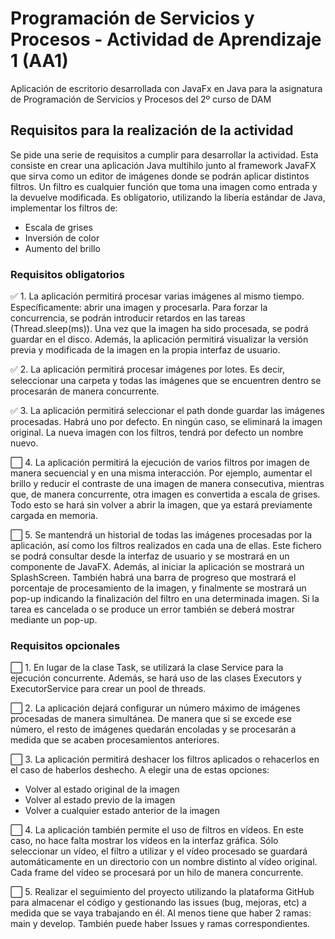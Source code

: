 # Programación de Servicios y Procesos - Actividad de Aprendizaje 1 (AA1)
Aplicación de escritorio desarrollada con JavaFx en Java para la asignatura de Programación de Servicios y Procesos del 2º curso de DAM


## Requisitos para la realización de la actividad
Se pide una serie de requisitos a cumplir para desarrollar la actividad. Esta consiste en crear una aplicación Java multihilo junto al framework JavaFX que sirva como un editor de imágenes donde se podrán aplicar distintos filtros. Un filtro es cualquier función que toma una imagen como
entrada y la devuelve modificada. Es obligatorio, utilizando la libería estándar de Java, implementar los filtros de:
- Escala de grises
- Inversión de color
- Aumento del brillo

### Requisitos obligatorios
✅ 1. La aplicación permitirá procesar varias imágenes al mismo tiempo. Específicamente: abrir una imagen y procesarla. Para forzar la
concurrencia, se podrán introducir retardos en las tareas (Thread.sleep(ms)). Una vez que la imagen ha sido procesada, se podrá
guardar en el disco. Además, la aplicación permitirá visualizar la versión previa y modificada de la imagen en la propia interfaz de usuario.

✅ 2. La aplicación permitirá procesar imágenes por lotes. Es decir, seleccionar una carpeta y todas las imágenes que se encuentren dentro se procesarán de manera concurrente.

✅ 3. La aplicación permitirá seleccionar el path donde guardar las imágenes procesadas. Habrá uno por defecto. En ningún caso, se eliminará la imagen original. La nueva imagen con los filtros, tendrá por defecto un nombre nuevo.

⬜ 4. La aplicación permitirá la ejecución de varios filtros por imagen de manera secuencial y en una misma interacción. Por ejemplo, aumentar el brillo y reducir el contraste de una imagen de manera consecutiva, mientras que, de manera concurrente, otra imagen es convertida a escala de grises. Todo esto se hará sin volver a abrir la imagen, que ya estará previamente cargada en memoria.

⬜ 5. Se mantendrá un historial de todas las imágenes procesadas por la aplicación, así como los filtros realizados en cada una de ellas. Este fichero se podrá consultar desde la interfaz de usuario y se mostrará en un componente de JavaFX. Además, al iniciar la aplicación se mostrará un SplashScreen. También habrá una barra de progreso que mostrará el porcentaje de procesamiento de la imagen, y finalmente se mostrará un pop-up indicando la finalización del filtro en una determinada imagen. Si la tarea es cancelada o se produce un error también se deberá mostrar mediante un pop-up.

### Requisitos opcionales
⬜ 1. En lugar de la clase Task, se utilizará la clase Service para la ejecución concurrente. Además, se hará uso de las clases Executors y ExecutorService para crear un pool de threads.

⬜ 2. La aplicación dejará configurar un número máximo de imágenes procesadas de manera simultánea. De manera que si se excede ese
número, el resto de imágenes quedarán encoladas y se procesarán a medida que se acaben procesamientos anteriores.

⬜ 3. La aplicación permitirá deshacer los filtros aplicados o rehacerlos en el caso de haberlos deshecho.
A elegir una de estas opciones:
- Volver al estado original de la imagen
- Volver al estado previo de la imagen
- Volver a cualquier estado anterior de la imagen

⬜ 4. La aplicación también permite el uso de filtros en vídeos. En este caso, no hace falta mostrar los vídeos en la interfaz gráfica. Sólo seleccionar un vídeo, el filtro a utilizar y el vídeo procesado se guardará automáticamente en un directorio con un nombre distinto al vídeo original. Cada frame del vídeo se procesará por un hilo de manera concurrente.

⬜ 5. Realizar el seguimiento del proyecto utilizando la plataforma GitHub para almacenar el código y gestionando las issues (bug, mejoras, etc) a medida que se vaya trabajando en él. Al menos tiene que haber 2 ramas: main y develop. También puede haber Issues y ramas correspondientes.